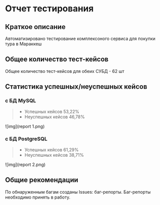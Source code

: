 # Отчет тестирования

## Краткое описание

Автоматизировано тестирование комплексоного сервиса для покупки тура в Мараккеш

## Общее количество тест-кейсов

Общее количество тест-кейсов для обеих СУБД - 62 шт

## Статистика успешных/неуспешных кейсов

### с БД MySQL

> * Успешных кейсов 53,22%
> * Неуспешных кейсов 46,78%

![img](report 1.png)

### с БД PostgreSQL

> * Успешных кейсов 61,29%
> * Неуспешных кейсов 38,71%

![img](report 2.png)


## Общие рекомендации

По обнаруженным багам созданы Issues: баг-репорты.
Баг-репорты необходимо принять в работу.
